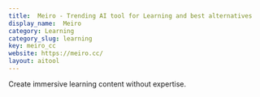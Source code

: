 ```yaml
---
title:  Meiro - Trending AI tool for Learning and best alternatives
display_name:  Meiro
category: Learning
category_slug: learning
key: meiro_cc
website: https://meiro.cc/
layout: aitool
---
```


Create immersive learning content without expertise.
